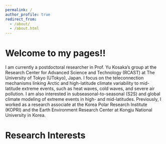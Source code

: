 ```yaml
---
permalink: /
author_profile: true
redirect_from: 
  - /about/
  - /about.html
---
```


<h1>Welcome to my pages!!</h1>
<p>
  I am currently a postdoctoral researcher in Prof. Yu Kosaka’s group at the Research Center for Advanced Science and Technology (RCAST) at The University of Tokyo (UTokyo), Japan.
  I focus on the teleconnection mechanisms linking Arctic and high-latitude climate variability to mid-latitude extreme events, such as heat waves, cold waves, and severe air pollution.
  I am also interested in subseasonal-to-seasonal (S2S) and global climate modeling of extreme events in high- and mid-latitudes.
  Previously, I worked as a research associate at the Korea Polar Research Institute (KOPRI) and the Earth Environment Research Center at Kongju National University in Korea.
</p>

**Research Interests**
======

